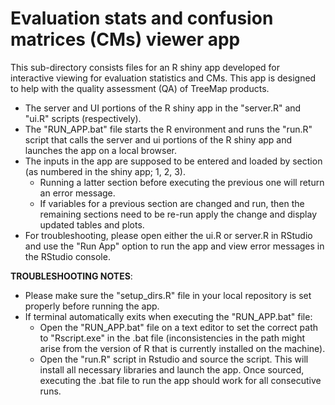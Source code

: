 # Evaluation stats and confusion matrices (CMs) viewer app

This sub-directory consists files for an R shiny app developed for interactive viewing for evaluation statistics and CMs. This app is designed to help with the quality assessment (QA) of TreeMap products.

* The server and UI portions of the R shiny app in the "server.R" and "ui.R" scripts (respectively).
* The "RUN_APP.bat" file starts the R environment and runs the "run.R" script that calls the server and ui portions of the R shiny app and launches the app on a local browser.
* The inputs in the app are supposed to be entered and loaded by section (as numbered in the shiny app; 1, 2, 3).
    + Running a latter section before executing the previous one will return an error message.
    + If variables for a previous section are changed and run, then the remaining sections need to be re-run apply the change and display updated tables and plots. 
* For troubleshooting, please open either the ui.R or server.R in RStudio and use the "Run App" option to run the app and view error messages in the RStudio console.

**TROUBLESHOOTING NOTES**:
* Please make sure the "setup_dirs.R" file in your local repository is set properly before running the app.
* If terminal automatically exits when executing the "RUN_APP.bat" file:
    * Open the "RUN_APP.bat" file on a text editor to set the correct path to "Rscript.exe" in the .bat file (inconsistencies in the path might arise from the version of R that is currently installed on the machine).
    * Open the "run.R" script in Rstudio and source the script. This will install all necessary libraries and launch the app. Once sourced, executing the .bat file to run the app should work for all consecutive runs.
